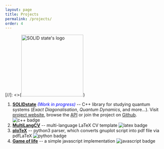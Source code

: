 ```yaml
---
layout: page
title: Projects
permalink: /projects/
order: 4
---
```


[//]: <>(<img src="../logo.png" alt="SOLID state's logo" width="200"/>)
1. [**SOLIDstate**][solid] 
<span style="color:blue">*(Work in progress)*</span> -- C++ library for studying quantum systems 
(*Exact Diagonalisation*, *Quantum Dynamics*, and more...). 
Visit [project website][solid], browse the [API][api] or join the project on [Github][github].
![c++ badge](https://img.shields.io/badge/-C++17-blue?logo="c++")
2. [**MultiLangCV**][CV] -- multi-language LaTeX CV template
![latex badge](https://img.shields.io/badge/-LaTeX-green?logo=latex)
3. [**ploTeX**][plotex] -- python3 parser, which converts gnuplot script into pdf file via pdfLaTeX
![python badge](https://img.shields.io/badge/-python3.6-blue?logo=python&logoColor=yellow)
4. [**Game of life**][GoL-JS] -- a simple javascript implementation
![javascript badge](https://img.shields.io/badge/-javascript-black?logo=javascript)

[solid]: https://andywiecko.github.io/SOLIDstate/
[api]: https://andywiecko.github.io/SOLIDstate/api/index.html
[github]: https://github.com/andywiecko/SOLIDstate/
[CV]: https://github.com/andywiecko/MultiLangCV/
[plotex]: https://github.com/andywiecko/plotex/
[GoL-JS]: https://andywiecko.github.io/GameOfLife-JS/
